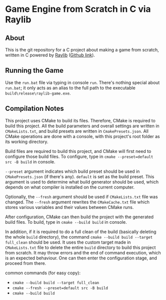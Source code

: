 # Game Engine from Scratch in C via Raylib

## About

This is the git repository for a C project about making a game from scratch, written in C powered by
[Raylib](https://www.raylib.com/index.html) ([Github link](https://github.com/raysan5/raylib?tab=readme-ov-file)).

## Running the Game

Use the `run.bat` file via typing in console `run`. There's nothing special about `run.bat`; it only acts as an alias
to the full path to the executable `build\release\raylib-game.exe`.

## Compilation Notes

This project uses CMake to build its files. Therefore, CMake is required to build this project. All the build
parameters and overall settings are written in `CMakeLists.txt`, and build presets are written in `CmakePresets.json`.
All CMake operations are done with a console, with this project's root folder as its working directory.

Build files are required to build this project, and CMake will first need to configure those build files. To configure,
type in `cmake --preset=default src -B build` in console.

`--preset` argument indicates which build preset should be used in `CMakePresets.json` (if there's any). `default` is
set as the build preset. This argument is used to determine what build generator should be used, which depends on what
compiler is installed on the current computer.

Optionally, the `--fresh` argument should be used if `CMakeLists.txt` file was changed. The `--fresh` argument rewrites
the `CMakeCache.txt` file which stores various variables and their values between CMake runs.

After configuration, CMake can then build the project with the generated build files. To build, type in `cmake --build
build` in console.

In addition, if it is required to do a full clean of the build (basically deleting the whole `build` directory), the
command `cmake --build build --target full_clean` should be used. It uses the custom target made in `CMakeLists.txt`
file to delete the entire `build` directory to build this project from scratch. It may throw errors and the end of
command execution, which is an expected behaviour. One can then enter the configuration stage, and proceed from there.

common commands (for easy copy):
- `cmake --build build --target full_clean`
- `cmake --fresh --preset=default src -B build`
- `cmake --build build`

